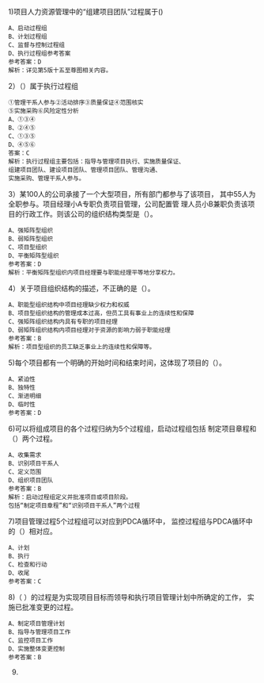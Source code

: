 1)项目人力资源管理中的“组建项目团队”过程属于()
```aidl
A、启动过程组
B、计划过程组
C、监督与控制过程组
D、执行过程组参考答案
参考答案：D
解析：详见第5版十五至尊图相关内容。
```
2）（）属于执行过程组
```aidl
①管理干系人参与②活动排序③质量保证④范围核实
⑤实施采购⑥风险定性分析
A、①③④
B、②④⑤
C、①③⑤
D、④⑤⑥
答案：C
解析：执行过程组主要包括：指导与管理项目执行、实施质量保证、
组建项目团队、建设项目团队、管理项目团队、管理沟通、
实施采购、管理干系人参与。
```
3）某100人的公司承接了一个大型项目，所有部门都参与了该项目，
其中55人为全职参与。项目经理小A专职负责项目管理，公司配置管
理人员小B兼职负责该项目的行政工作。则该公司的组织结构类型是（）。
```aidl
A、强矩阵型组织
B、弱矩阵型组织
C、项目型组织
D、平衡矩阵型组织
参考答案：D
解析：平衡矩阵型组织内项目经理要与职能经理平等地分享权力。
```
4）关于项目组织结构的描述，不正确的是（）。
```aidl
A、职能型组织结构中项目经理缺少权力和权威
B、项目型组织结构的管理成本过高，但员工具有事业上的连续性和保障
C、强矩阵组织结构内具有专职的项目经理
D、弱矩阵组织结构内项目经理对于资源的影响力弱于职能经理
参考答案：B
解析：项目型组织的员工缺乏事业上的连续性和保障等。
```
5)每个项目都有一个明确的开始时间和结束时间，这体现了项目的（）。
```aidl
A、紧迫性
B、独特性
C、渐进明细
D、临时性
参考答案：D
```
6)可以将组成项目的各个过程归纳为5个过程组，启动过程组包括
制定项目章程和（）两个过程。
```aidl
A、收集需求
B、识别项目干系人
C、定义范围
D、组织项目团队
参考答案：B
解析：启动过程组定义并批准项目或项目阶段。
包括“制定项目章程”和“识别项目干系人”两个过程
```
7)项目管理过程5个过程组可以对应到PDCA循环中，
监控过程组与PDCA循环中的（）相对应。
```aidl
A、计划
B、执行
C、检查和行动
D、收尾
参考答案：C
```
8)（ ）的过程是为实现项目目标而领导和执行项目管理计划中所确定的工作，
实施已批准变更的过程。
```aidl
A、制定项目管理计划
B、指导与管理项目工作
C、监控项目工作
D、实施整体变更控制
参考答案：B
```
9)